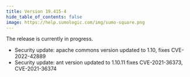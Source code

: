 ```yaml
---
title: Version 19.415-4
hide_table_of_contents: false
image: https://help.sumologic.com/img/sumo-square.png
---
```


The release is currently in progress. 

* Security update: apache commons version updated to 1.10, fixes CVE-2022-42889
* Security update: ant version updated to 1.10.11 fixes CVE-2021-36373, CVE-2021-36374 
 
